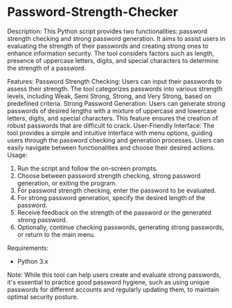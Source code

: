 # Password-Strength-Checker

Description:
This Python script provides two functionalities: password strength checking and strong password generation. It aims to assist users in evaluating the strength of their passwords and creating strong ones to enhance information security. The tool considers factors such as length, presence of uppercase letters, digits, and special characters to determine the strength of a password.

Features:
Password Strength Checking: Users can input their passwords to assess their strength. The tool categorizes passwords into various strength levels, including Weak, Semi Strong, Strong, and Very Strong, based on predefined criteria.
Strong Password Generation: Users can generate strong passwords of desired lengths with a mixture of uppercase and lowercase letters, digits, and special characters. This feature ensures the creation of robust passwords that are difficult to crack.
User-Friendly Interface: The tool provides a simple and intuitive interface with menu options, guiding users through the password checking and generation processes. Users can easily navigate between functionalities and choose their desired actions.
Usage:

1. Run the script and follow the on-screen prompts.
2. Choose between password strength checking, strong password generation, or exiting the program.
3. For password strength checking, enter the password to be evaluated.
4. For strong password generation, specify the desired length of the password.
5. Receive feedback on the strength of the password or the generated strong password.
6. Optionally, continue checking passwords, generating strong passwords, or return to the main menu.

Requirements:
- Python 3.x

Note:
While this tool can help users create and evaluate strong passwords, it's essential to practice good password hygiene, such as using unique passwords for different accounts and regularly updating them, to maintain optimal security posture.

